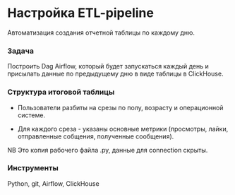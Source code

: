 # Настройка ETL-pipeline

Автоматизация создания отчетной таблицы по каждому дню.

### Задача

Построить Dag Airflow, который будет запускаться каждый день и присылать данные по предыдущему дню в виде таблицы в ClickHouse.


### Структура итоговой таблицы

* Пользователи разбиты на срезы по полу, возрасту и операционной системе. 

* Для каждого среза - указаны основные метрики (просмотры, лайки, отправленные cобщения, полученные сообщения).

NB Это копия рабочего файла .py, данные для connection скрыты.


### Инструменты

Python, git, Airflow, ClickHouse

